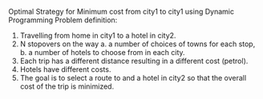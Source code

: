 Optimal Strategy for Minimum cost from city1 to city1 using Dynamic 
Programming
Problem definition:
1. Travelling from home in city1 to a hotel in city2.
2. N stopovers on the way
a. a number of choices of towns for each stop,
b. a number of hotels to choose from in each city.
3. Each trip has a different distance resulting in a different cost (petrol).
4. Hotels have different costs.
5. The goal is to select a route to and a hotel in city2 so that the overall cost of the trip is 
minimized.
